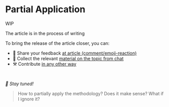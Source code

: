 # Partial Application

WIP

The article is in the process of writing

To bring the release of the article closer, you can:

* 📢 Share your feedback [at article (comment/emoji-reaction)](https://github.com/feature-sliced/documentation/issues/199)
* 💬 Collect the relevant [material on the topic from chat](https://t.me/feature_sliced)
* ⚒️ Contribute [in any other way](https://github.com/feature-sliced/documentation/blob/master/CONTRIBUTING.md)

<br />

*🍰 Stay tuned!*

> How to partially apply the methodology? Does it make sense? What if I ignore it?
